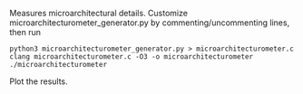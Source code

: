 Measures microarchitectural details. Customize microarchitecturometer_generator.py by commenting/uncommenting lines, then run

    python3 microarchitecturometer_generator.py > microarchitecturometer.c
    clang microarchitecturometer.c -O3 -o microarchitecturometer
    ./microarchitecturometer

Plot the results.
